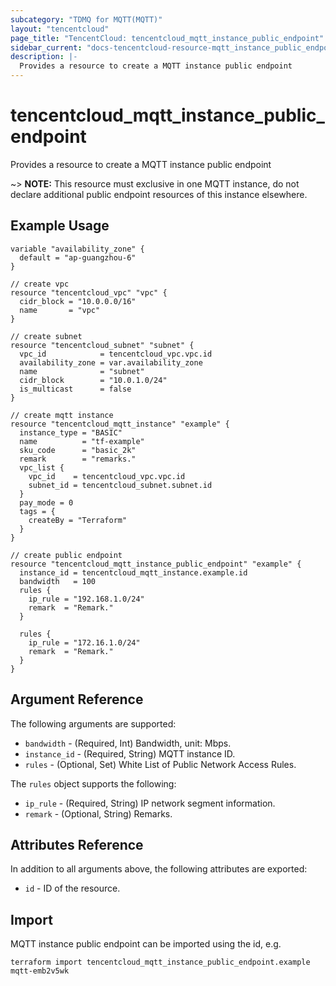 ```yaml
---
subcategory: "TDMQ for MQTT(MQTT)"
layout: "tencentcloud"
page_title: "TencentCloud: tencentcloud_mqtt_instance_public_endpoint"
sidebar_current: "docs-tencentcloud-resource-mqtt_instance_public_endpoint"
description: |-
  Provides a resource to create a MQTT instance public endpoint
---
```


# tencentcloud_mqtt_instance_public_endpoint

Provides a resource to create a MQTT instance public endpoint

~> **NOTE:** This resource must exclusive in one MQTT instance, do not declare additional public endpoint resources of this instance elsewhere.

## Example Usage

```hcl
variable "availability_zone" {
  default = "ap-guangzhou-6"
}

// create vpc
resource "tencentcloud_vpc" "vpc" {
  cidr_block = "10.0.0.0/16"
  name       = "vpc"
}

// create subnet
resource "tencentcloud_subnet" "subnet" {
  vpc_id            = tencentcloud_vpc.vpc.id
  availability_zone = var.availability_zone
  name              = "subnet"
  cidr_block        = "10.0.1.0/24"
  is_multicast      = false
}

// create mqtt instance
resource "tencentcloud_mqtt_instance" "example" {
  instance_type = "BASIC"
  name          = "tf-example"
  sku_code      = "basic_2k"
  remark        = "remarks."
  vpc_list {
    vpc_id    = tencentcloud_vpc.vpc.id
    subnet_id = tencentcloud_subnet.subnet.id
  }
  pay_mode = 0
  tags = {
    createBy = "Terraform"
  }
}

// create public endpoint
resource "tencentcloud_mqtt_instance_public_endpoint" "example" {
  instance_id = tencentcloud_mqtt_instance.example.id
  bandwidth   = 100
  rules {
    ip_rule = "192.168.1.0/24"
    remark  = "Remark."
  }

  rules {
    ip_rule = "172.16.1.0/24"
    remark  = "Remark."
  }
}
```

## Argument Reference

The following arguments are supported:

* `bandwidth` - (Required, Int) Bandwidth, unit: Mbps.
* `instance_id` - (Required, String) MQTT instance ID.
* `rules` - (Optional, Set) White List of Public Network Access Rules.

The `rules` object supports the following:

* `ip_rule` - (Required, String) IP network segment information.
* `remark` - (Optional, String) Remarks.

## Attributes Reference

In addition to all arguments above, the following attributes are exported:

* `id` - ID of the resource.



## Import

MQTT instance public endpoint can be imported using the id, e.g.

```
terraform import tencentcloud_mqtt_instance_public_endpoint.example mqtt-emb2v5wk
```

